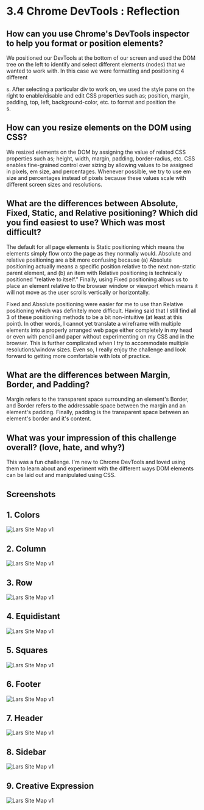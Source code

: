 # 3.4 Chrome DevTools : Reflection

## How can you use Chrome's DevTools inspector to help you format or position elements?

We positioned our DevTools at the bottom of our screen and used the DOM tree on the left to identify and select different elements (nodes) that we wanted to work with. In this case we were formatting and positioning 4 different <div>s. After selecting a particular div to work on, we used the style pane on the right to enable/disable and edit CSS properties such as; position, margin, padding, top, left, background-color, etc. to format and position the <div>s.


## How can you resize elements on the DOM using CSS?

We resized elements on the DOM by assigning the value of related CSS properties such as; height, width, margin, padding, border-radius, etc. CSS enables fine-grained control over sizing by allowing values to be assigned in pixels, em size, and percentages. Whenever possible, we try to use em size and percentages instead of pixels because these values scale with different screen sizes and resolutions.


## What are the differences between Absolute, Fixed, Static, and Relative positioning? Which did you find easiest to use? Which was most difficult?

The default for all page elements is Static positioning which means the elements simply flow onto the page as they normally would. Absolute and relative positioning are a bit more confusing because (a) Absolute positioning actually means a specific position relative to the next non-static parent element, and (b) an item with Relative positioning is technically positioned "relative to itself." Finally, using Fixed positioning allows us to place an element relative to the browser window or viewport which means it will not move as the user scrolls vertically or horizontally.

Fixed and Absolute positioning were easier for me to use than Relative positioning which was definitely more difficult. Having said that I still find all 3 of these positioning methods to be a bit non-intuitive (at least at this point). In other words, I cannot yet translate a wireframe with multiple elements into a properly arranged web page either completely in my head or even with pencil and paper without experimenting on my CSS and in the browser. This is further complicated when I try to accommodate multiple resolutions/window sizes. Even so, I really enjoy the challenge and look forward to getting more comfortable with lots of practice.


## What are the differences between Margin, Border, and Padding?

Margin refers to the transparent space surrounding an element's Border, and Border refers to the addressable space between the margin and an element's padding. Finally, padding is the transparent space between an element's border and it's content.


## What was your impression of this challenge overall? (love, hate, and why?)

This was a fun challenge. I'm new to Chrome DevTools and loved using them to learn about and experiment with the different ways DOM elements can be laid out and manipulated using CSS.

## Screenshots

## 1. Colors
![Lars Site Map v1](imgs/r3-01-colors.png)
## 2. Column
![Lars Site Map v1](imgs/r3-02-column.png)
## 3. Row
![Lars Site Map v1](imgs/r3-03-row.png)
## 4. Equidistant
![Lars Site Map v1](imgs/r3-04-equidistant.png)
## 5. Squares
![Lars Site Map v1](imgs/r3-05-squares.png)
## 6. Footer
![Lars Site Map v1](imgs/r3-06-footer.png)
## 7. Header
![Lars Site Map v1](imgs/r3-07-header.png)
## 8. Sidebar
![Lars Site Map v1](imgs/r3-08-sidebar.png)
## 9. Creative Expression
![Lars Site Map v1](imgs/r3-09-creative.png)




